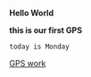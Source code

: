 **Hello World**

**this is our first GPS**

`today is Monday`

[GPS work](https://github.com/Sbrady11/phase-0-gps-1/blob/master/GPS_screenshot.png?raw=true)
